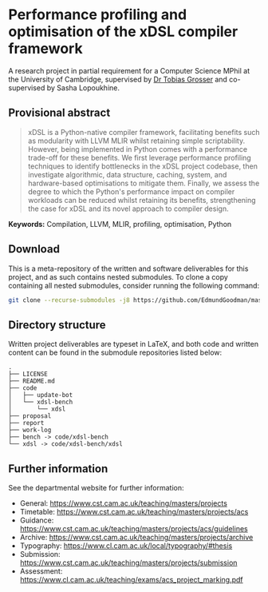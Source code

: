 # Performance profiling and optimisation of the xDSL compiler framework

A research project in partial requirement for a Computer Science MPhil at the
University of Cambridge, supervised by [Dr Tobias
Grosser](https://grosser.science/) and co-supervised by Sasha Lopoukhine.

## Provisional abstract

> xDSL is a Python-native compiler framework, facilitating benefits such as
> modularity with LLVM MLIR whilst retaining simple scriptability. However,
> being implemented in Python comes with a performance trade-off for these
> benefits. We first leverage performance profiling techniques to identify
> bottlenecks in the xDSL project codebase, then investigate algorithmic, data
> structure, caching, system, and hardware-based optimisations to mitigate them.
> Finally, we assess the degree to which the Python's performance impact on
> compiler workloads can be reduced whilst retaining its benefits, strengthening
> the case for xDSL and its novel approach to compiler design.

**Keywords:** Compilation, LLVM, MLIR, profiling, optimisation, Python

## Download

This is a meta-repository of the written and software deliverables for this
project, and as such contains nested submodules. To clone a copy containing all
nested submodules, consider running the following command:

```bash
git clone --recurse-submodules -j8 https://github.com/EdmundGoodman/masters-project
```

## Directory structure

Written project deliverables are typeset in LaTeX, and both code and written
content can be found in the submodule repositories listed below:

```text
.
├── LICENSE
├── README.md
├── code
│   ├── update-bot
│   └── xdsl-bench
│       └── xdsl
├── proposal
├── report
├── work-log
├── bench -> code/xdsl-bench
└── xdsl -> code/xdsl-bench/xdsl
```

## Further information

See the departmental website for further information:

- General: <https://www.cst.cam.ac.uk/teaching/masters/projects>
- Timetable: <https://www.cst.cam.ac.uk/teaching/masters/projects/acs>
- Guidance: <https://www.cst.cam.ac.uk/teaching/masters/projects/acs/guidelines>
- Archive: <https://www.cst.cam.ac.uk/teaching/masters/projects/archive>
- Typography: <https://www.cl.cam.ac.uk/local/typography/#thesis>
- Submission: <https://www.cst.cam.ac.uk/teaching/masters/projects/submission>
- Assessment: <https://www.cl.cam.ac.uk/teaching/exams/acs_project_marking.pdf>
